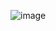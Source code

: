 ![image](https://github.com/Spykerwolf/react-supermarket-saver/assets/26391619/eb27af62-34c7-4134-b1fc-db7c01107c03)

